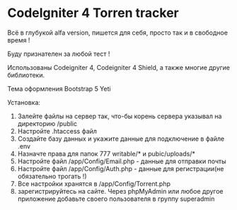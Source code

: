 # CodeIgniter 4 Torren tracker

Всё в глубукой alfa version, пишется для себя, просто так и в свободное время !

Буду признателен за любой тест !

Использованы Codeigniter 4, Codeigniter 4 Shield, а также многие другие библиотеки.

Тема оформления Bootstrap 5 Yeti

Установка:
  1) Залейте файлы на сервер так, что-бы корень сервера указывал на директорию /public
  2) Настройте .htaccess файл
  3) Создайте базу данных и укажите данные для подключение в файле .env
  4) Назначте права для папок 777 writable/* и pubic/uploads/*
  5) Настройте файл /app/Config/Email.php - данные для отправки почты
  6) Настройте файл /app/Config/Auth.php - данные для регистрации(не обязательно трогать !)
  7) Все настройки хранятся в /app/Config/Torrent.php
  8) зарегистрируйтесь на сайте. Через phpMyAdmin или любое другое приложение добавьте своего пользователя в группу superadmin
